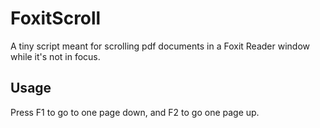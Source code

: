 # FoxitScroll
A tiny script meant for scrolling pdf documents in a Foxit Reader window while it's not in focus. 

## Usage
Press F1 to go to one page down, and F2 to go one page up.
